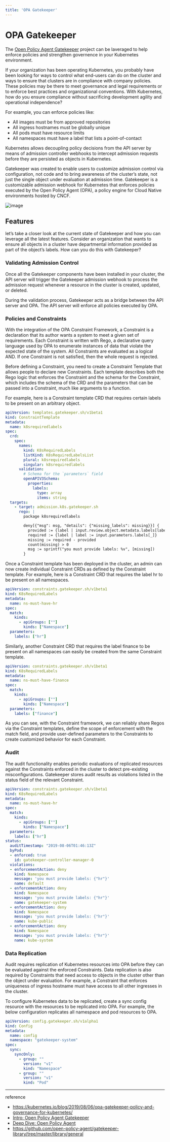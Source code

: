 ```yaml
---
title: 'OPA Gatekeeper'
---
```

# OPA Gatekeeper

The [Open Policy Agent Gatekeeper](https://github.com/open-policy-agent/gatekeeper) project can be laveraged to help enforce policies and strengthen governence in your Kubernetes environment. 

If your organization has been operating Kubernetes, you probably have been looking for ways to control what end-users can do on the cluster and ways to ensure that clusters are in compliance with company policies. These policies may be there to meet governance and legal requirements or to enforce best practices and organizational conventions. With Kubernetes, how do you ensure compliance without sacrificing development agility and operational independence?

For example, you can enforce policies like:

- All images must be from approved repositories
- All ingress hostnames must be globally unique
- All pods must have resource limits
- All namespaces must have a label that lists a point-of-contact
  
Kubernetes allows decoupling policy decisions from the API server by means of admission controller webhooks to intercept admission requests before they are persisted as objects in Kubernetes.

Gatekeeper was created to enable users to customize admission control via configuration, not code and to bring awareness of the cluster’s state, not just the single object under evaluation at admission time. Gatekeeper is a customizable admission webhook for Kubernetes that enforces policies executed by the Open Policy Agent (OPA), a policy engine for Cloud Native environments hosted by CNCF.

![image](https://github.com/rlaisqls/TIL/assets/81006587/e870ebcc-1ae3-4cb7-86e2-f0e27a81b8f4)

## Features

let’s take a closer look at the current state of Gatekeeper and how you can leverage all the latest features. Consider an organization that wants to ensure all objects in a cluster have departmental information provided as part of the object’s labels. How can you do this with Gatekeeper?

### Validating Admission Control

Once all the Gatekeeper components have been installed in your cluster, the API server will trigger the Gatekeeper admission webhook to process the admission request whenever a resource in the cluster is created, updated, or deleted.

During the validation process, Gatekeeper acts as a bridge between the API server and OPA. The API server will enforce all policies executed by OPA.

### Policies and Constraints

With the integration of the OPA Constraint Framework, a Constraint is a declaration that its author wants a system to meet a given set of requirements. Each Constraint is written with Rego, a declarative query language used by OPA to enumerate instances of data that violate the expected state of the system. All Constraints are evaluated as a logical AND. If one Constraint is not satisfied, then the whole request is rejected.

Before defining a Constraint, you need to create a Constraint Template that allows people to declare new Constraints. Each template describes both the Rego logic that enforces the Constraint and the schema for the Constraint, which includes the schema of the CRD and the parameters that can be passed into a Constraint, much like arguments to a function.

For example, here is a Constraint template CRD that requires certain labels to be present on an arbitrary object.

```yaml
apiVersion: templates.gatekeeper.sh/v1beta1
kind: ConstraintTemplate
metadata:
  name: k8srequiredlabels
spec:
  crd:
    spec:
      names:
        kind: K8sRequiredLabels
        listKind: K8sRequiredLabelsList
        plural: k8srequiredlabels
        singular: k8srequiredlabels
      validation:
        # Schema for the `parameters` field
        openAPIV3Schema:
          properties:
            labels:
              type: array
              items: string
  targets:
    - target: admission.k8s.gatekeeper.sh
      rego: |
        package k8srequiredlabels

        deny[{"msg": msg, "details": {"missing_labels": missing}}] {
          provided := {label | input.review.object.metadata.labels[label]}
          required := {label | label := input.parameters.labels[_]}
          missing := required - provided
          count(missing) > 0
          msg := sprintf("you must provide labels: %v", [missing])
        }        
```

Once a Constraint template has been deployed in the cluster, an admin can now create individual Constraint CRDs as defined by the Constraint template. For example, here is a Constraint CRD that requires the label hr to be present on all namespaces.

```yaml
apiVersion: constraints.gatekeeper.sh/v1beta1
kind: K8sRequiredLabels
metadata:
  name: ns-must-have-hr
spec:
  match:
    kinds:
      - apiGroups: [""]
        kinds: ["Namespace"]
  parameters:
    labels: ["hr"]
```

Similarly, another Constraint CRD that requires the label finance to be present on all namespaces can easily be created from the same Constraint template.

```yaml
apiVersion: constraints.gatekeeper.sh/v1beta1
kind: K8sRequiredLabels
metadata:
  name: ns-must-have-finance
spec:
  match:
    kinds:
      - apiGroups: [""]
        kinds: ["Namespace"]
  parameters:
    labels: ["finance"]
```

As you can see, with the Constraint framework, we can reliably share Regos via the Constraint templates, define the scope of enforcement with the match field, and provide user-defined parameters to the Constraints to create customized behavior for each Constraint.

### Audit

The audit functionality enables periodic evaluations of replicated resources against the Constraints enforced in the cluster to detect pre-existing misconfigurations. Gatekeeper stores audit results as violations listed in the status field of the relevant Constraint.

```yaml
apiVersion: constraints.gatekeeper.sh/v1beta1
kind: K8sRequiredLabels
metadata:
  name: ns-must-have-hr
spec:
  match:
    kinds:
      - apiGroups: [""]
        kinds: ["Namespace"]
  parameters:
    labels: ["hr"]
status:
  auditTimestamp: "2019-08-06T01:46:13Z"
  byPod:
  - enforced: true
    id: gatekeeper-controller-manager-0
  violations:
  - enforcementAction: deny
    kind: Namespace
    message: 'you must provide labels: {"hr"}'
    name: default
  - enforcementAction: deny
    kind: Namespace
    message: 'you must provide labels: {"hr"}'
    name: gatekeeper-system
  - enforcementAction: deny
    kind: Namespace
    message: 'you must provide labels: {"hr"}'
    name: kube-public
  - enforcementAction: deny
    kind: Namespace
    message: 'you must provide labels: {"hr"}'
    name: kube-system
```

### Data Replication

Audit requires replication of Kubernetes resources into OPA before they can be evaluated against the enforced Constraints. Data replication is also required by Constraints that need access to objects in the cluster other than the object under evaluation. For example, a Constraint that enforces uniqueness of ingress hostname must have access to all other ingresses in the cluster.

To configure Kubernetes data to be replicated, create a sync config resource with the resources to be replicated into OPA. For example, the below configuration replicates all namespace and pod resources to OPA.

```yaml
apiVersion: config.gatekeeper.sh/v1alpha1
kind: Config
metadata:
  name: config
  namespace: "gatekeeper-system"
spec:
  sync:
    syncOnly:
      - group: ""
        version: "v1"
        kind: "Namespace"
      - group: ""
        version: "v1"
        kind: "Pod"
```

---
reference
- https://kubernetes.io/blog/2019/08/06/opa-gatekeeper-policy-and-governance-for-kubernetes/
- [Intro: Open Policy Agent Gatekeeper](https://youtu.be/Yup1FUc2Qn0)
- [Deep Dive: Open Policy Agent](https://youtu.be/n94_FNhuzy4)
- https://github.com/open-policy-agent/gatekeeper-library/tree/master/library/general